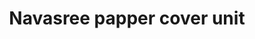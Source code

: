 ---
title: "Navasree papper cover unit"
url: /kollam/navasree-papper-cover-unit/
shop: Allgemein
---